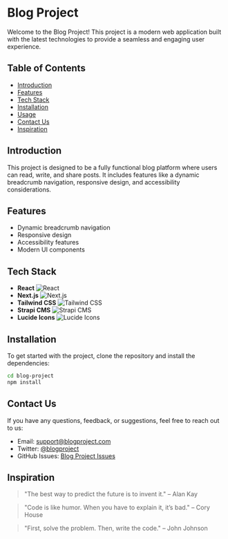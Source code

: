 # Blog Project

Welcome to the Blog Project! This project is a modern web application built with the latest technologies to provide a seamless and engaging user experience.

## Table of Contents

- [Introduction](#introduction)
- [Features](#features)
- [Tech Stack](#tech-stack)
- [Installation](#installation)
- [Usage](#usage)
- [Contact Us](#contact-us)
- [Inspiration](#inspiration)

## Introduction

This project is designed to be a fully functional blog platform where users can read, write, and share posts. It includes features like a dynamic breadcrumb navigation, responsive design, and accessibility considerations.

## Features

- Dynamic breadcrumb navigation
- Responsive design
- Accessibility features
- Modern UI components

## Tech Stack

- **React** ![React](https://img.shields.io/badge/React-20232A?style=for-the-badge&logo=react&logoColor=61DAFB)
- **Next.js** ![Next.js](https://img.shields.io/badge/Next.js-000000?style=for-the-badge&logo=nextdotjs&logoColor=white)
- **Tailwind CSS** ![Tailwind CSS](https://img.shields.io/badge/Tailwind_CSS-38B2AC?style=for-the-badge&logo=tailwind-css&logoColor=white)
- **Strapi CMS** ![Strapi CMS](https://img.shields.io/badge/Strapi_CMS-2F2E8B?style=for-the-badge&logo=strapi&logoColor=white)
- **Lucide Icons** ![Lucide Icons](https://img.shields.io/badge/Lucide_Icons-000000?style=for-the-badge&logo=lucide&logoColor=white)

## Installation

To get started with the project, clone the repository and install the dependencies:

```sh
cd blog-project
npm install
```

## Contact Us

If you have any questions, feedback, or suggestions, feel free to reach out to us:

- Email: support@blogproject.com
- Twitter: [@blogproject](https://twitter.com/blogproject)
- GitHub Issues: [Blog Project Issues](https://github.com/yourusername/blog-project/issues)

## Inspiration

> "The best way to predict the future is to invent it." – Alan Kay

> "Code is like humor. When you have to explain it, it’s bad." – Cory House

> "First, solve the problem. Then, write the code." – John Johnson
